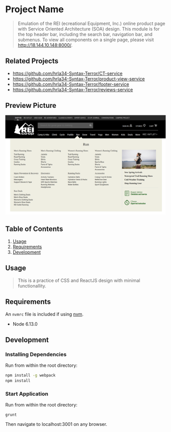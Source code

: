 # Project Name

> Emulation of the REI (ecreational Equipment, Inc.) online product page with Service Oriented Architecture (SOA) design. This module is for the top header bar, including the search bar, navigation bar, and submenus. To view all components on a single page, please visit http://18.144.10.148:8000/.

## Related Projects

  - https://github.com/hrla34-Syntax-Terror/CT-service
  - https://github.com/hrla34-Syntax-Terror/product-view-service
  - https://github.com/hrla34-Syntax-Terror/footer-service
  - https://github.com/hrla34-Syntax-Terror/reviews-service

## Preview Picture

![Snapshot of the project](https://github.com/hrla34-Syntax-Terror/header-bar-service/blob/master/FEC.png)

## Table of Contents

1. [Usage](#Usage)
1. [Requirements](#requirements)
1. [Development](#development)

## Usage

> This is a practice of CSS and ReactJS design with minimal functionallity.

## Requirements

An `nvmrc` file is included if using [nvm](https://github.com/creationix/nvm).

- Node 6.13.0

## Development

### Installing Dependencies

Run from within the root directory:

```sh
npm install -g webpack
npm install
```

### Start Application

Run from within the root directory:
```
grunt
```
Then navigate to localhost:3001 on any browser.


